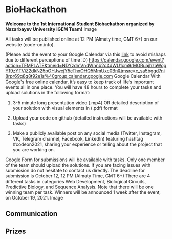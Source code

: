 # BioHackathon
**Welcome to the 1st International Student Biohackathon <code-on> organized by Nazarbayev University iGEM Team!**
Image

  All tasks will be published online at 12 PM (Almaty time, GMT 6+) on our website (code-on.info). 

(Please add the event to your Google Calendar via this [link](https://calendar.google.com/event?action=TEMPLATE&tmeid=NDYzdmVndWhnb2c4dWU1cm9rMGRuajhzaWogY19zYTViZ2dkN25pOHJwcjY5cThxOHQ5MmUxc0Bn&tmsrc=c_sa5bggd7ni8rpr69q8q8t92e1s%40group.calendar.google.com) to avoid mishaps due to different perceptions of time :D)
https://calendar.google.com/event?action=TEMPLATE&tmeid=NDYzdmVndWhnb2c4dWU1cm9rMGRuajhzaWogY19zYTViZ2dkN25pOHJwcjY5cThxOHQ5MmUxc0Bn&tmsrc=c_sa5bggd7ni8rpr69q8q8t92e1s%40group.calendar.google.com
Google Calendar
With Google's free online calendar, it’s easy to keep track of life’s important events all in one place.
You will have 48 hours to complete your tasks and upload solutions in the following format:

1. 3-5 minute long presentation video (.mp4) OR detailed description of your solution with visual elements in (.pdf) format 

2. Upload your code on github (detailed instructions will be available with tasks) 

3. Make a publicly available post on any social media (Twitter, Instagram, VK, Telegram channel, Facebook, LinkedIn) featuring hashtag #codeon2021, sharing your experience or telling about the project that you are working on.

Google Form for submissions will be available with tasks. Only one member of the team should upload the solutions. If you are facing issues with submission do not hesitate to contact us directly. The deadline for submission is October 12, 12 PM (Almaty Time, GMT 6+)
There are 4 different tasks in categories Web Development, Biological Circuits, Predictive Biology, and Sequence Analysis. Note that there will be one winning team per task. Winners will be announced 1 week after the event, on October 19, 2021.
Image

## Communication

## Prizes

